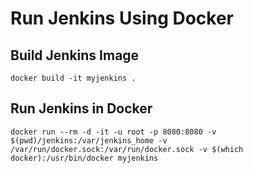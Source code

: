 # Run Jenkins Using Docker

## Build Jenkins Image

`docker build -it myjenkins .`

## Run Jenkins in Docker

`docker run --rm -d -it -u root -p 8080:8080 -v $(pwd)/jenkins:/var/jenkins_home -v /var/run/docker.sock:/var/run/docker.sock -v $(which docker):/usr/bin/docker myjenkins`
